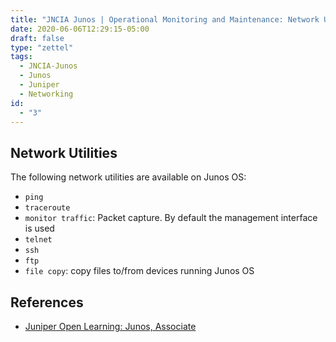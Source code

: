 ```yaml
---
title: "JNCIA Junos | Operational Monitoring and Maintenance: Network Utilities"
date: 2020-06-06T12:29:15-05:00
draft: false
type: "zettel"
tags:
  - JNCIA-Junos
  - Junos
  - Juniper
  - Networking
id:
  - "3"
---
```

## Network Utilities
The following network utilities are available on Junos OS:

  * `ping`
  * `traceroute`
  * `monitor traffic`: Packet capture. By default the management interface is used
  * `telnet`
  * `ssh`
  * `ftp`
  * `file copy`: copy files to/from devices running Junos OS

## References
  * [Juniper Open Learning: Junos, Associate](https://cloud.contentraven.com/junosgenius/learningpath-detail/1004/3/0/1)
